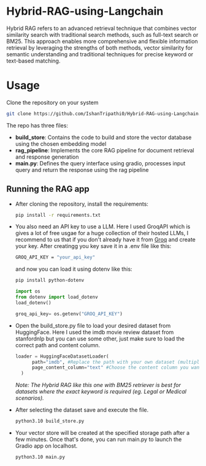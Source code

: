 # Hybrid-RAG-using-Langchain
Hybrid RAG refers to an advanced retrieval technique that combines vector similarity search with traditional search methods, such as full-text search or BM25. This approach enables more comprehensive and flexible information retrieval by leveraging the strengths of both methods, vector similarity for semantic understanding and traditional techniques for precise keyword or text-based matching.

# Usage
Clone the repository on your system
``` bash
git clone https://github.com/IshanTripathi0/Hybrid-RAG-using-Langchain.git
```
The repo has three files:
- **build_store**: Contains the code to build and store the vector database using the chosen embedding model
- **rag_pipeline**: Implements the core RAG pipeline for document retrieval and response generation
- **main.py**: Defines the query interface using gradio, processes input query and return the response using the rag pipeline

## Running the RAG app
- After cloning the repository, install the requirements:
  ```bash
  pip install -r requirements.txt
  ```
- You also need an API key to use a LLM. Here I used GroqAPI which is gives a lot of free usgae for a huge collection of their hosted LLMs, I recommend to us that if you don't already have it from
  [Groq](https://console.groq.com/keys) and create your key. After creatingg you key save it in a .env file like this:
  ```bash
  GROQ_API_KEY = "your_api_key"
  ```
  and now you can load it using dotenv like this:
  ```bash
  pip install python-dotenv
  ```
  ```python
  import os
  from dotenv import load_dotenv
  load_dotenv()

  groq_api_key= os.getenv("GROQ_API_KEY")
  ```
- Open the build_store.py file to load your desired dataset from HuggingFace. Here I used the imdb movie review dataset from stanfordnlp but you can use some other, just make sure to load the correct path and content column.
  ```python
  loader = HuggingFaceDatasetLoader(
        path="imdb", #Replace the path with your own dataset (multiple datasets can also be used)
        page_content_column="text" #Choose the content column you want from the dataset
    )
  ```
  *Note: The Hybrid RAG like this one with BM25 retriever is best for datasets where the exact keyword is required (eg. Legal or Medical scenarios).*
  
- After selecting the dataset save and execute the file.
  ```bash
  python3.10 build_store.py
  ```
- Your vector store will be created at the specified storage path after a few minutes. Once that's done, you can run main.py to launch the Gradio app on localhost.
  ```bash
  python3.10 main.py
  ```
  

